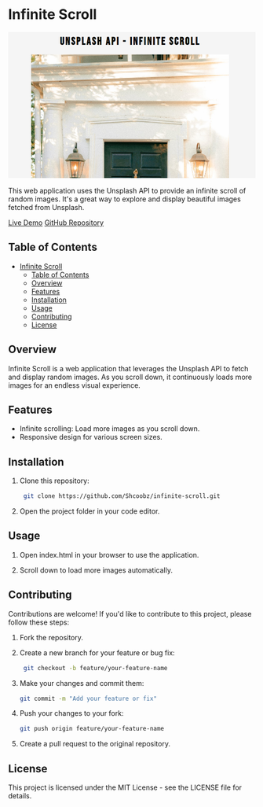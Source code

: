 # Infinite Scroll

![Infinite Scroll](img/infinity-scroll.png)

This web application uses the Unsplash API to provide an infinite scroll of random images. It's a great way to explore and display beautiful images fetched from Unsplash.

[Live Demo](https://shcoobz.github.io/infinite-scroll/)
[GitHub Repository](https://github.com/Shcoobz/infinite-scroll)

## Table of Contents

- [Infinite Scroll](#infinite-scroll)
  - [Table of Contents](#table-of-contents)
  - [Overview](#overview)
  - [Features](#features)
  - [Installation](#installation)
  - [Usage](#usage)
  - [Contributing](#contributing)
  - [License](#license)

## Overview

Infinite Scroll is a web application that leverages the Unsplash API to fetch and display random images. As you scroll down, it continuously loads more images for an endless visual experience.

## Features

- Infinite scrolling: Load more images as you scroll down.
- Responsive design for various screen sizes.

## Installation

1. Clone this repository:

   ```bash
    git clone https://github.com/Shcoobz/infinite-scroll.git
   ```

2. Open the project folder in your code editor.

## Usage

1. Open index.html in your browser to use the application.

2. Scroll down to load more images automatically.

## Contributing

Contributions are welcome! If you'd like to contribute to this project, please follow these steps:

1.  Fork the repository.

2.  Create a new branch for your feature or bug fix:

    ```bash
     git checkout -b feature/your-feature-name
    ```

3.  Make your changes and commit them:

    ```bash
    git commit -m "Add your feature or fix"
    ```

4.  Push your changes to your fork:

    ```bash
    git push origin feature/your-feature-name
    ```

5.  Create a pull request to the original repository.

## License

This project is licensed under the MIT License - see the LICENSE file for details.
